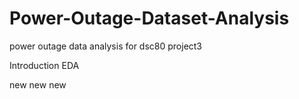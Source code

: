 # Power-Outage-Dataset-Analysis
power outage data analysis for dsc80 project3

Introduction
EDA

new new new
